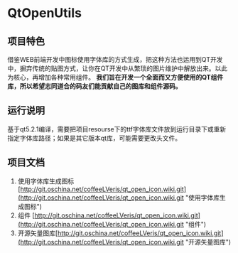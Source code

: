 # QtOpenUtils #

## 项目特色 ##
借鉴WEB前端开发中图标使用字体库的方式生成，把这种方法也运用到QT开发中，摒弃传统的贴图方式，让你在QT开发中从繁琐的图片维护中解放出来。以此为核心，再增加各种常用组件。
**我们旨在开发一个全面而又方便使用的QT组件库，所以希望志同道合的码友们能贡献自己的图库和组件源码。**

## 运行说明 ##
基于qt5.2.1编译，需要把项目resourse下的ttf字体库文件放到运行目录下或重新指定字体库路径；如果是其它版本qt库，可能需要更改头文件。

## 项目文档 ##
1. 使用字体库生成图标
[http://git.oschina.net/coffeeLVeris/qt_open_icon.wiki.git](http://git.oschina.net/coffeeLVeris/qt_open_icon.wiki.git "使用字体库生成图标")
2. 组件 [http://git.oschina.net/coffeeLVeris/qt_open_icon.wiki.git](http://git.oschina.net/coffeeLVeris/qt_open_icon.wiki.git "组件")
3. 开源矢量图库[http://git.oschina.net/coffeeLVeris/qt_open_icon.wiki.git](http://git.oschina.net/coffeeLVeris/qt_open_icon.wiki.git "开源矢量图库")